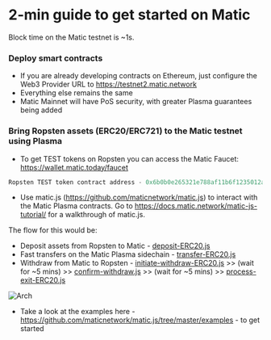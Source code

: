 # 2-min guide to get started on Matic

Block time on the Matic testnet is ~1s.

### Deploy smart contracts

* If you are already developing contracts on Ethereum, just configure the Web3 Provider URL to https://testnet2.matic.network
* Everything else remains the same
* Matic Mainnet will have PoS security, with greater Plasma guarantees being added


### Bring Ropsten assets (ERC20/ERC721) to the Matic testnet using Plasma

* To get TEST tokens on Ropsten you can access the Matic Faucet: https://wallet.matic.today/faucet

```js
Ropsten TEST token contract address - 0x6b0b0e265321e788af11b6f1235012ae7b5a6808
```

* Use matic.js (https://github.com/maticnetwork/matic.js) to interact with the Matic Plasma contracts. Go to https://docs.matic.network/matic-js-tutorial/ for a walkthrough of matic.js.

The flow for this would be:

* Deposit assets from Ropsten to Matic - [deposit-ERC20.js](https://github.com/maticnetwork/matic.js/blob/master/examples/node/deposit-ERC20.js)
* Fast transfers on the Matic Plasma sidechain - [transfer-ERC20.js](https://github.com/maticnetwork/matic.js/blob/master/examples/node/transfer-ERC20.js)
* Withdraw from Matic to Ropsten - [initiate-withdraw-ERC20.js](https://github.com/maticnetwork/matic.js/blob/master/examples/node/initiate-withdraw-ERC20.js) >> (wait for ~5 mins) >>
[confirm-withdraw.js](https://github.com/maticnetwork/matic.js/blob/master/examples/node/confirm-withdraw.js) >> (wait for ~5 mins) >>
[process-exit-ERC20.js](https://github.com/maticnetwork/matic.js/blob/master/examples/node/process-exit-ERC20.js)

![Arch](/images/matic-workflow-theme.jpg)

* Take a look at the examples here - https://github.com/maticnetwork/matic.js/tree/master/examples - to get started


